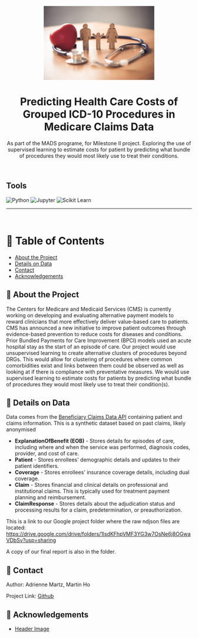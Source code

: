 <div align="center">

  <img src="assets/header.jpg" alt="logo" width="300" height="auto" />
  <h1>Predicting Health Care Costs of Grouped ICD-10 Procedures in Medicare Claims Data</h1>
  
  <p>
    As part of the MADS programe, for Milestone II project. Exploring the use of supervised learning to estimate costs for patient by predicting what bundle of procedures they would most likely use to treat their conditions.
  </p>

</div>

<br />

<!-- Badges -->

## Tools

![Python](https://img.shields.io/badge/Python-FFD43B?style=for-the-badge&logo=python&logoColor=blue)
![Jupyter](https://img.shields.io/badge/Jupyter-F37626.svg?&style=for-the-badge&logo=Jupyter&logoColor=white)
![Scikit Learn](https://img.shields.io/badge/scikit_learn-F7931E?style=for-the-badge&logo=scikit-learn&logoColor=white)

---

<br />

<!-- Table of Contents -->

# :notebook_with_decorative_cover: Table of Contents

- [About the Project](#star2-about-the-project)
- [Details on Data](#bookmark_tabs-details-on-data)
- [Contact](#handshake-contact)
- [Acknowledgements](#gem-acknowledgements)

<!-- About the Project -->

## :star2: About the Project

The Centers for Medicare and Medicaid Services (CMS) is currently working on developing and evaluating alternative payment models to reward clinicians that more effectively deliver value-based care to patients. CMS has announced a new initiative to improve patient outcomes through evidence-based prevention to reduce costs for diseases and conditions. Prior Bundled Payments for Care Improvement (BPCI) models used an acute hospital stay as the start of an episode of care. Our project would use unsupervised learning to create alternative clusters of procedures beyond DRGs. This would allow for clustering of procedures where common comorbidities exist and links between them could be observed as well as looking at if there is compliance with preventative measures. We would use supervised learning to estimate costs for patients by predicting what bundle of procedures they would most likely use to treat their condition(s).

## :bookmark_tabs: Details on Data

Data comes from the [Beneficiary Claims Data API](https://bcda.cms.gov/bcda-data.html) containing patient and claims information. This is a synthetic dataset based on past claims, likely anonymised

- **ExplanationOfBenefit (EOB)** - Stores details for episodes of care, including where and when the service was performed, diagnosis codes, provider, and cost of care.
- **Patient** - Stores enrollees' demographic details and updates to their patient identifiers.
- **Coverage** - Stores enrollees' insurance coverage details, including dual coverage.
- **Claim** - Stores financial and clinical details on professional and institutional claims. This is typically used for treatment payment planning and reimbursement.
- **ClaimResponse** - Stores details about the adjudication status and processing results for a claim, predetermination, or preauthorization.

This is a link to our Google project folder where the raw ndjson files are located:
https://drive.google.com/drive/folders/1lsdKFhpVMF3YG3w7OsNe6j8OGwaVDbSv?usp=sharing

A copy of our final report is also in the folder.

## :handshake: Contact

Author: Adrienne Martz, Martin Ho

Project Link: [Github](https://github.com/martza87/siads_696_mII)

<!-- Acknowledgments -->

## :gem: Acknowledgements

- [Header Image](https://hmdi.com.au/wp-content/uploads/2025/03/image-2.jpeg)
